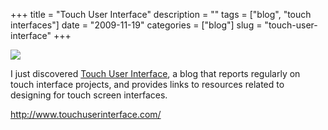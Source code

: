 +++
title = "Touch User Interface"
description = ""
tags = ["blog", "touch interfaces"]
date = "2009-11-19"
categories = ["blog"]
slug = "touch-user-interface"
+++



  <div class="notebook-screenshot"><a href="http://www.touchuserinterface.com/"><img src="http://media.konigi.com/bluga/wt4b0561f6aa2a7_large.jpg"/></a></div><p>I just discovered <a href="http://www.touchuserinterface.com/">Touch User Interface</a>, a blog that reports regularly on touch interface projects, and provides links to resources related to designing for touch screen interfaces.</p>

    
  <a href="http://www.touchuserinterface.com/">http://www.touchuserinterface.com/</a>
